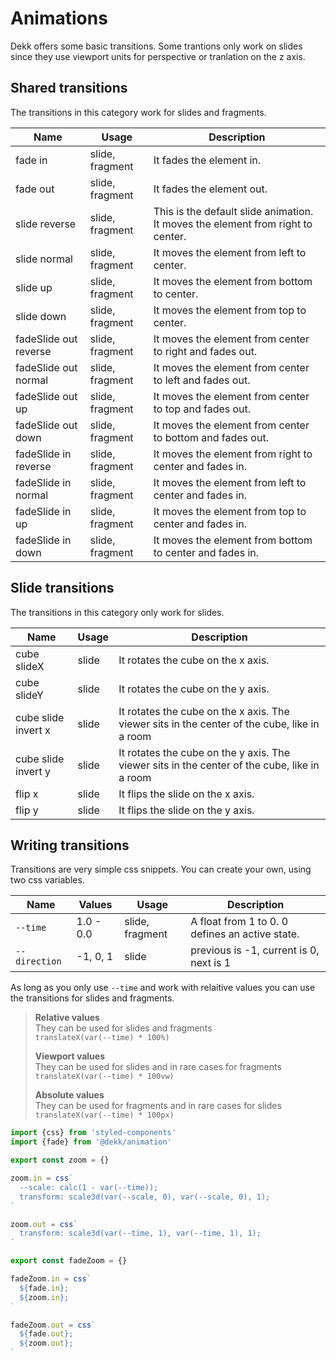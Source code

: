 # Animations

Dekk offers some basic transitions. Some trantions only work on slides
since they use viewport units for perspective or tranlation on the z axis.

## Shared transitions

The transitions in this category work for slides and fragments.

| Name                  | Usage           | Description |
|-----------------------|-----------------|-------------|
| fade in               | slide, fragment | It fades the element in. |
| fade out              | slide, fragment | It fades the element out. |
| slide reverse         | slide, fragment | This is the default slide animation. It moves the element from right to center. |
| slide normal          | slide, fragment | It moves the element from left to center. |
| slide up              | slide, fragment | It moves the element from bottom to center. |
| slide down            | slide, fragment | It moves the element from top to center. |
| fadeSlide out reverse | slide, fragment | It moves the element from center to right and fades out. |
| fadeSlide out normal  | slide, fragment | It moves the element from center to left and fades out. |
| fadeSlide out up      | slide, fragment | It moves the element from center to top and fades out. |
| fadeSlide out down    | slide, fragment | It moves the element from center to bottom and fades out. |
| fadeSlide in reverse  | slide, fragment | It moves the element from right to center and fades in. |
| fadeSlide in normal   | slide, fragment | It moves the element from left to center and fades in. |
| fadeSlide in up       | slide, fragment | It moves the element from top to center and fades in. |
| fadeSlide in down     | slide, fragment | It moves the element from bottom to center and fades in. |



## Slide transitions

The transitions in this category only work for slides.

| Name                | Usage | Description |
|---------------------|-------|-------------|
| cube slideX         | slide | It rotates the cube on the x axis. |
| cube slideY         | slide | It rotates the cube on the y axis. |
| cube slide invert x | slide | It rotates the cube on the x axis. The viewer sits in the center of the cube, like in a room |
| cube slide invert y | slide | It rotates the cube on the y axis. The viewer sits in the center of the cube, like in a room |
| flip x              | slide | It flips the slide on the x axis. |
| flip y              | slide | It flips the slide on the y axis. |

## Writing transitions

Transitions are very simple css snippets.
You can create your own, using two css variables.

| Name          | Values    | Usage           | Description |
|---------------|-----------|-----------------|-------------|
| `--time`      | 1.0 - 0.0 | slide, fragment | A float from 1 to 0. 0 defines an active state. |
| `--direction` | -1, 0, 1  | slide           | previous is -1, current is 0, next is 1 |


As long as you only use `--time` and work with relaitive values you
can use the transitions for slides and fragments. 

> **Relative values**  
> They can be used for slides and fragments  
> `translateX(var(--time) * 100%)`  
>
> **Viewport values**  
> They can be used for slides and in rare cases for fragments  
> `translateX(var(--time) * 100vw)`  
>
> **Absolute values**  
> They can be used for fragments and in rare cases for slides  
> `translateX(var(--time) * 100px)`


```jsx
import {css} from 'styled-components'
import {fade} from '@dekk/animation'

export const zoom = {}

zoom.in = css`
  --scale: calc(1 - var(--time));
  transform: scale3d(var(--scale, 0), var(--scale, 0), 1);
`

zoom.out = css`
  transform: scale3d(var(--time, 1), var(--time, 1), 1);
`

export const fadeZoom = {}

fadeZoom.in = css`
  ${fade.in};
  ${zoom.in};
`

fadeZoom.out = css`
  ${fade.out};
  ${zoom.out};
`
```